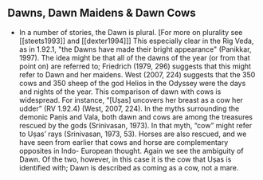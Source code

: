 ## Dawns, Dawn Maidens & Dawn Cows
- In a number of stories, the Dawn is plural. [For more on plurality see [[steets1993]] and [[dexter1994]]] This especially clear in the Rig Veda, as in 1.92.1, "the Dawns have made their bright appearance" (Panikkar, 1997). The idea might be that all of the dawns of the year (or from that point on) are referred to; Friedrich (1979, 296) suggests that this might refer to Dawn and her maidens. West (2007, 224) suggests that the 350 cows and 350 sheep of the god Helios in the Odyssey were the days and nights of the year. This comparison of dawn with cows is widespread. For instance, “[Uṣas] uncovers her breast as a cow her udder” (RV 1.92.4) (West, 2007, 224). In the myths surrounding the demonic Paṇis and Vala, both dawn and cows are among the treasures rescued by the gods (Srinivasan, 1973). In that myth, “cow” might refer to Uṣas’ rays (Srinivasan, 1973, 53). Horses are also rescued, and we have seen from earlier that cows and horse are complementary opposites in Indo- European thought. Again we see the ambiguity of Dawn. Of the two, however, in this case it is the cow that Uṣas is identified with; Dawn is described as coming as a cow, not a mare.